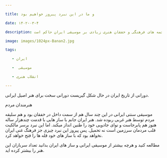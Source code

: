 ```yaml
---

title: و ما در این نبرد پیروز خواهیم بود

date: ۱۴۰۲-۰۳-۴

description: در دورانی از تاریخ ایران قرار داریم که حجمه های فرهنگی و خفقان هنری زیادی بر موسیقی ایران حاکم است

image: images/1024px-Banan2.jpg

tags:

   - ایران

   -  موسیقی

   - انقلاب هنری

---
```


دورانی از تاریخ ایران در حال شکل گیریست دورانی سخت برای هنر اصیل ایرانی.

هنرمندان 
مردم

موسیقی سنتی ایرانی در این چند سال هم از سمت داخل در خفقان بود و هم سلیقه مردم توسط هنر غربی ربوده شد. هنر ایران جانم با ساز هایی با قدمت چندهزار ساله هنوز هم پابرجاست و نوای جادویی خود را طنین انداز میکند.
اما این نبرد برسر مالکیت قلب مردمان سرزمین است نه تحمیل.
پس پیروز این نبرد چیزی جز فرهنگ غنی ایران نخواهد بود که با ساز های خود قله ها را فتح خواهد کرد.

مطالعه کنید و هرچه بیشتر از موسیقی ایرانی و ساز های ایران بدانید تعداد سربازان این هنر را بیشتر کرده اید.
